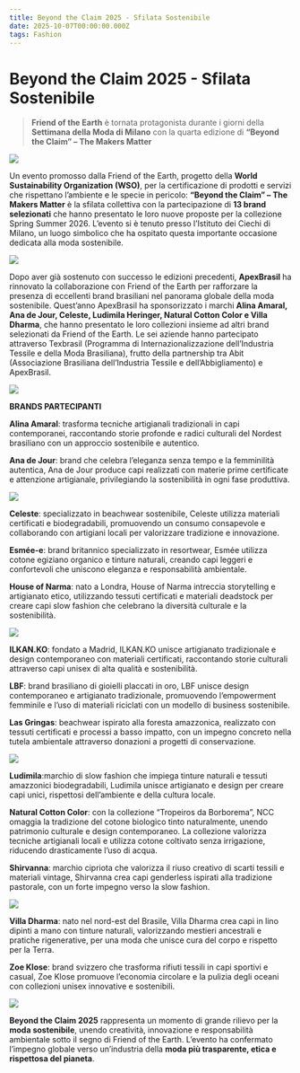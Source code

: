 ```yaml
---
title: Beyond the Claim 2025 - Sfilata Sostenibile
date: 2025-10-07T00:00:00.000Z
tags: Fashion
---
```


# Beyond the Claim 2025 - Sfilata Sostenibile

> **Friend of the Earth** è tornata protagonista durante i giorni della **Settimana della Moda di Milano** con la quarta edizione di **“Beyond the Claim” – The Makers Matter**
 
![](banner.jpg)

Un evento promosso dalla Friend of the Earth, progetto della **World Sustainability Organization (WSO)**, per la certificazione di prodotti e servizi che rispettano l’ambiente e le specie in pericolo: **“Beyond the Claim” – The Makers Matter** è la sfilata collettiva con la partecipazione di **13 brand selezionati** che hanno presentato le loro nuove proposte per la collezione Spring Summer 2026. L’evento si è tenuto presso l’Istituto dei Ciechi di Milano, un luogo simbolico che ha ospitato questa importante occasione dedicata alla moda sostenibile. 

![](2.jpg)

Dopo aver già sostenuto con successo le edizioni precedenti, **ApexBrasil** ha rinnovato la collaborazione con Friend of the Earth per rafforzare la presenza di eccellenti brand brasiliani nel panorama globale della moda sostenibile. Quest’anno ApexBrasil ha sponsorizzato i marchi **Alina Amaral, Ana de Jour, Celeste, Ludimila Heringer, Natural Cotton Color e Villa Dharma**, che hanno presentato le loro collezioni insieme ad altri brand selezionati da Friend of the Earth. Le sei aziende hanno partecipato attraverso Texbrasil (Programma di Internazionalizzazione dell’Industria Tessile e della Moda Brasiliana), frutto della partnership tra Abit (Associazione Brasiliana dell’Industria Tessile e dell’Abbigliamento) e ApexBrasil.

![](1.jpg)

**BRANDS PARTECIPANTI**

**Alina Amaral**: trasforma tecniche artigianali tradizionali in capi contemporanei, raccontando storie profonde e radici culturali del Nordest brasiliano con un approccio sostenibile e autentico. 

**Ana de Jour**: brand che celebra l’eleganza senza tempo e la femminilità autentica, Ana de Jour produce capi realizzati con materie prime certificate e attenzione artigianale, privilegiando la sostenibilità in ogni fase produttiva. 

![](14.jpg)

**Celeste**: specializzato in beachwear sostenibile, Celeste utilizza materiali certificati e biodegradabili, promuovendo un consumo consapevole e collaborando con artigiani locali per valorizzare tradizione e innovazione. 

**Esmée-e**: brand britannico specializzato in resortwear, Esmée utilizza cotone egiziano organico e tinture naturali, creando capi leggeri e confortevoli che uniscono eleganza e responsabilità ambientale. 

**House of Narma**: nato a Londra, House of Narma intreccia storytelling e artigianato etico, utilizzando tessuti certificati e materiali deadstock per creare capi slow fashion che celebrano la diversità culturale e la sostenibilità. 

![](13.jpg)

**ILKAN.KO**: fondato a Madrid, ILKAN.KO unisce artigianato tradizionale e design contemporaneo con materiali certificati, raccontando storie culturali attraverso capi unisex di alta qualità e sostenibilità. 

**LBF**: brand brasiliano di gioielli placcati in oro, LBF unisce design contemporaneo e artigianato tradizionale, promuovendo l’empowerment femminile e l’uso di materiali riciclati con un modello di business sostenibile. 

**Las Gringas**: beachwear ispirato alla foresta amazzonica, realizzato con tessuti certificati e processi a basso impatto, con un impegno concreto nella tutela ambientale attraverso donazioni a progetti di conservazione. 

![](6.jpg)

**Ludimila**:marchio di slow fashion che impiega tinture naturali e tessuti amazzonici biodegradabili, Ludimila unisce artigianato e design per creare capi unici, rispettosi dell’ambiente e della cultura locale. 

**Natural Cotton Color**: con la collezione “Tropeiros da Borborema”, NCC omaggia la tradizione del cotone biologico tinto naturalmente, unendo patrimonio culturale e design contemporaneo. La collezione valorizza tecniche artigianali locali e utilizza cotone coltivato senza irrigazione, riducendo drasticamente l’uso di acqua. 

**Shirvanna**: marchio cipriota che valorizza il riuso creativo di scarti tessili e materiali vintage, Shirvanna crea capi genderless ispirati alla tradizione pastorale, con un forte impegno verso la slow fashion. 

![](11.jpg)

**Villa Dharma**: nato nel nord-est del Brasile, Villa Dharma crea capi in lino dipinti a mano con tinture naturali, valorizzando mestieri ancestrali e pratiche rigenerative, per una moda che unisce cura del corpo e rispetto per la Terra. 

**Zoe Klose**: brand svizzero che trasforma rifiuti tessili in capi sportivi e casual, Zoe Klose promuove l’economia circolare e la pulizia degli oceani con collezioni unisex innovative e sostenibili.

![](1.jpg)

**Beyond the Claim 2025** rappresenta un momento di grande rilievo per la **moda sostenibile**, unendo creatività, innovazione e responsabilità ambientale sotto il segno di Friend of the Earth. L’evento ha confermato l’impegno globale verso un’industria della **moda più trasparente, etica e rispettosa del pianeta**.
